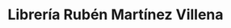 ---
title: "Librería Rubén Martínez Villena"
url: /la-habana/libreria-ruben-martinez-villena/
shop: libros
---
